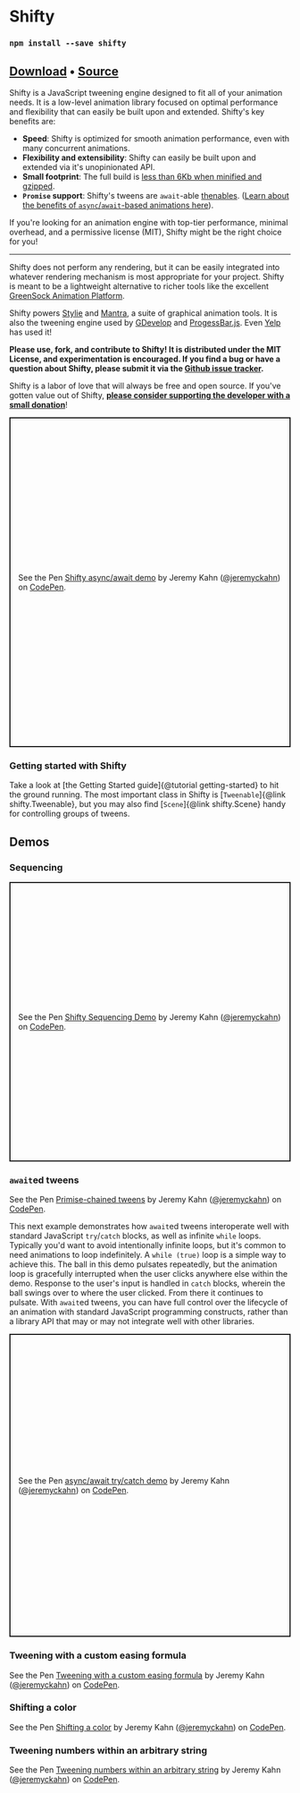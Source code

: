 # Shifty

### `npm install --save shifty`

## [Download](../shifty.js) • [Source](https://github.com/jeremyckahn/shifty)

Shifty is a JavaScript tweening engine designed to fit all of your animation needs. It is a low-level animation library focused on optimal performance and flexibility that can easily be built upon and extended. Shifty's key benefits are:

- **Speed**: Shifty is optimized for smooth animation performance, even with many concurrent animations.
- **Flexibility and extensibility**: Shifty can easily be built upon and extended via it's unopinionated API.
- **Small footprint**: The full build is [less than 6Kb when minified and gzipped](https://bundlephobia.com/result?p=shifty).
- **`Promise` support**: Shifty's tweens are `await`-able [thenables](https://developer.mozilla.org/en-US/docs/Web/JavaScript/Reference/Global_Objects/Promise/then). ([Learn about the benefits of `async`/`await`-based animations here](https://dev.to/jeremyckahn/the-case-for-async-await-based-javascript-animations-pkl)).

If you're looking for an animation engine with top-tier performance, minimal overhead, and a permissive license (MIT), Shifty might be the right choice for you!

---

Shifty does not perform any rendering, but it can be easily integrated into whatever rendering mechanism is most appropriate for your project. Shifty is meant to be a lightweight alternative to richer tools like the excellent [GreenSock Animation Platform](https://greensock.com/).

Shifty powers [Stylie](https://jeremyckahn.github.io/stylie/) and [Mantra](https://jeremyckahn.github.io/mantra/), a suite of graphical animation tools. It is also the tweening engine used by [GDevelop](https://gdevelop-app.com/) and [ProgessBar.js](https://progressbarjs.readthedocs.io/en/latest/#how-it-works). Even [Yelp](http://engineeringblog.yelp.com/2015/01/animating-the-mobile-web.html) has used it!

**Please use, fork, and contribute to Shifty! It is distributed under the MIT License, and experimentation is encouraged. If you find a bug or have a question about Shifty, please submit it via the [Github issue tracker](https://github.com/jeremyckahn/shifty/issues).**

Shifty is a labor of love that will always be free and open source. If you've gotten value out of Shifty, **[please consider supporting the developer with a small donation](https://github.com/jeremyckahn#please-help-support-my-work)**!

<p class="codepen" data-height="590" data-theme-id="dark" data-default-tab="js,result" data-user="jeremyckahn" data-slug-hash="PoNNNye" style="height: 590px; box-sizing: border-box; display: flex; align-items: center; justify-content: center; border: 2px solid; margin: 1em 0; padding: 1em;" data-pen-title="Shifty async/await demo">
  <span>See the Pen <a href="https://codepen.io/jeremyckahn/pen/PoNNNye">
  Shifty async/await demo</a> by Jeremy Kahn (<a href="https://codepen.io/jeremyckahn">@jeremyckahn</a>)
  on <a href="https://codepen.io">CodePen</a>.</span>
</p>
<script async src="https://static.codepen.io/assets/embed/ei.js"></script>

### Getting started with Shifty

Take a look at [the Getting Started guide]{@tutorial getting-started} to hit the ground running. The most important class in Shifty is [`Tweenable`]{@link shifty.Tweenable}, but you may also find [`Scene`]{@link shifty.Scene} handy for controlling groups of tweens.

## Demos

### Sequencing

<p class="codepen" data-height="500" data-theme-id="dark" data-default-tab="js,result" data-user="jeremyckahn" data-slug-hash="GRZZVLZ" style="height: 500px; box-sizing: border-box; display: flex; align-items: center; justify-content: center; border: 2px solid; margin: 1em 0; padding: 1em;" data-pen-title="Shifty Sequencing Demo">
  <span>See the Pen <a href="https://codepen.io/jeremyckahn/pen/GRZZVLZ">
  Shifty Sequencing Demo</a> by Jeremy Kahn (<a href="https://codepen.io/jeremyckahn">@jeremyckahn</a>)
  on <a href="https://codepen.io">CodePen</a>.</span>
</p>
<script async src="https://static.codepen.io/assets/embed/ei.js"></script>

### `await`ed tweens

<p data-height="388" data-theme-id="0" data-slug-hash="NvQXqP" data-default-tab="js,result" data-user="jeremyckahn" data-embed-version="2" data-pen-title="Primise-chained tweens" class="codepen">See the Pen <a href="https://codepen.io/jeremyckahn/pen/NvQXqP/">Primise-chained tweens</a> by Jeremy Kahn (<a href="https://codepen.io/jeremyckahn">@jeremyckahn</a>) on <a href="https://codepen.io">CodePen</a>.</p>
<script async src="https://production-assets.codepen.io/assets/embed/ei.js"></script>

This next example demonstrates how `await`ed tweens interoperate well with standard JavaScript `try`/`catch` blocks, as well as infinite `while` loops. Typically you'd want to avoid intentionally infinite loops, but it's common to need animations to loop indefinitely. A `while (true)` loop is a simple way to achieve this. The ball in this demo pulsates repeatedly, but the animation loop is gracefully interrupted when the user clicks anywhere else within the demo. Response to the user's input is handled in `catch` blocks, wherein the ball swings over to where the user clicked. From there it continues to pulsate. With `await`ed tweens, you can have full control over the lifecycle of an animation with standard JavaScript programming constructs, rather than a library API that may or may not integrate well with other libraries.

<p class="codepen" data-height="542" data-theme-id="dark" data-default-tab="js,result" data-user="jeremyckahn" data-slug-hash="abNmGwV" style="height: 542px; box-sizing: border-box; display: flex; align-items: center; justify-content: center; border: 2px solid; margin: 1em 0; padding: 1em;" data-pen-title="async/await try/catch demo">
  <span>See the Pen <a href="https://codepen.io/jeremyckahn/pen/abNmGwV">
  async/await try/catch demo</a> by Jeremy Kahn (<a href="https://codepen.io/jeremyckahn">@jeremyckahn</a>)
  on <a href="https://codepen.io">CodePen</a>.</span>
</p>
<script async src="https://static.codepen.io/assets/embed/ei.js"></script>

### Tweening with a custom easing formula

<p data-height="265" data-theme-id="0" data-slug-hash="xqpLQg" data-default-tab="js,result" data-user="jeremyckahn" data-embed-version="2" data-pen-title="Tweening with a custom easing formula" class="codepen">See the Pen <a href="http://codepen.io/jeremyckahn/pen/xqpLQg/">Tweening with a custom easing formula</a> by Jeremy Kahn (<a href="http://codepen.io/jeremyckahn">@jeremyckahn</a>) on <a href="http://codepen.io">CodePen</a>.</p>
<script async src="https://production-assets.codepen.io/assets/embed/ei.js"></script>

### Shifting a color

<p data-height="315" data-theme-id="0" data-slug-hash="jJarp" data-default-tab="js,result" data-user="jeremyckahn" data-embed-version="2" data-pen-title="Shifting a color" class="codepen">See the Pen <a href="http://codepen.io/jeremyckahn/pen/jJarp/">Shifting a color</a> by Jeremy Kahn (<a href="http://codepen.io/jeremyckahn">@jeremyckahn</a>) on <a href="http://codepen.io">CodePen</a>.</p>
<script async src="https://production-assets.codepen.io/assets/embed/ei.js"></script>

### Tweening numbers within an arbitrary string

<p data-height="265" data-theme-id="0" data-slug-hash="YZYxge" data-default-tab="js,result" data-user="jeremyckahn" data-embed-version="2" data-pen-title="Tweening numbers within an arbitrary string" class="codepen">See the Pen <a href="http://codepen.io/jeremyckahn/pen/YZYxge/">Tweening numbers within an arbitrary string</a> by Jeremy Kahn (<a href="http://codepen.io/jeremyckahn">@jeremyckahn</a>) on <a href="http://codepen.io">CodePen</a>.</p>
<script async src="https://production-assets.codepen.io/assets/embed/ei.js"></script>
